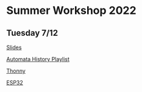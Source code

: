 # Summer Workshop 2022


## Tuesday 7/12

<a href="https://docs.google.com/presentation/d/1gzbZHesL-_QP3z90P6qiQ0Wxj2cnaETUfU28JvktatM/edit?usp=sharing">Slides</a>

<a href="https://youtube.com/playlist?list=PLWmIsQcAzRkpociKv668QO7Zu1u3ZXDKc">Automata History Playlist</a>

<a href="https://thonny.org/">Thonny</a>

<a href="https://en.wikipedia.org/wiki/ESP32">ESP32</a>

